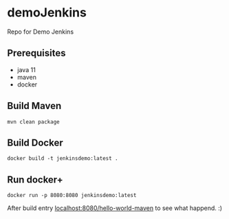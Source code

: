 # demoJenkins
Repo for Demo Jenkins

## Prerequisites

- java 11
- maven
- docker

## Build Maven

```
mvn clean package
```

## Build Docker

```
docker build -t jenkinsdemo:latest .
```

## Run docker+
```
docker run -p 8080:8080 jenkinsdemo:latest
```

After build entry [localhost:8080/hello-world-maven](localhost:8080/hello-world-maven) to see what happend. :)